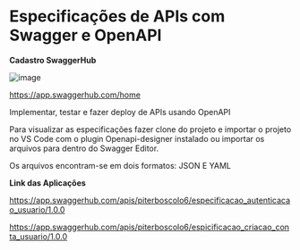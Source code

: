 # Especificações de APIs com Swagger e OpenAPI

**Cadastro SwaggerHub**

![image](https://user-images.githubusercontent.com/88910148/161257909-6d37b60c-0217-48e1-90d4-1a098b77c087.png)

https://app.swaggerhub.com/home

Implementar, testar e fazer deploy de APIs usando OpenAPI

Para visualizar as especificações fazer clone do projeto e importar o projeto no VS Code com o plugin Openapi-designer instalado ou importar os arquivos para dentro do Swagger Editor.

Os arquivos encontram-se em dois formatos: JSON E YAML


**Link das Aplicações**


https://app.swaggerhub.com/apis/piterboscolo6/especificacao_autenticacao_usuario/1.0.0

https://app.swaggerhub.com/apis/piterboscolo6/espicificacao_criacao_conta_usuario/1.0.0
